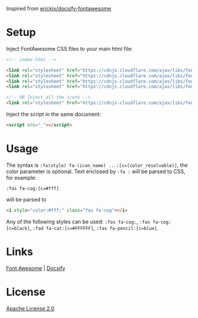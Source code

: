 Inspired from [erickjx/docsify-fontawesome](https://github.com/erickjx/docsify-fontawesome)
# Setup
Inject FontAwesome CSS files to your main html file:
```html
<!-- index.html -->

<link rel="stylesheet" href="https://cdnjs.cloudflare.com/ajax/libs/font-awesome/5.15.4/css/fontawesome.min.css">
<link rel="stylesheet" href="https://cdnjs.cloudflare.com/ajax/libs/font-awesome/5.15.4/css/brands.min.css">
<link rel="stylesheet" href="https://cdnjs.cloudflare.com/ajax/libs/font-awesome/5.15.4/css/regular.min.css">
<link rel="stylesheet" href="https://cdnjs.cloudflare.com/ajax/libs/font-awesome/5.15.4/css/solid.min.css">

<!-- OR Inject all the icons -->
<link rel="stylesheet" href="https://cdnjs.cloudflare.com/ajax/libs/font-awesome/5.15.4/css/all.min.css">
```

Inject the script in the same document:
```html
<script src="_"></script>
```
# Usage
The syntax is `:fa(style) fa-(icon_name) ...:[c=(color_resolvable)]`, the color parameter is optional.
Text enclosed by `:fa :` will be parsed to CSS, for example:
```
:fas fa-cog:[c=#fff]
``` 
will be parsed to 
```html
<i style="color:#fff;" class="fas fa-cog"></i>
```
Any of the following styles can be used: `:fas fa-cog:`, `:fas fa-cog:[c=black]`, `:fad fa-cat:[c=#FFFFFF]`, `:fas fa-pencil:[c=blue]`.

# Links
[Font Awesome](https://fontawesome.com/) | [Docsify](https://docsify.js.org/#/)

# License
[Apache License 2.0](https://github.com/HexM7/docsify-fa/blob/main/LICENSE)

